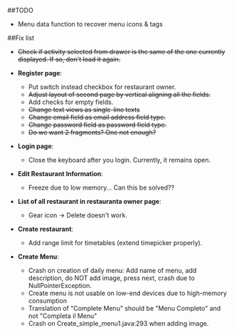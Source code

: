 ##TODO

  + Menu data function to recover menu icons & tags
  
##Fix list

  + ~~Check if activity selected from drawer is the same of the one currently displayed. If so, don't load it again.~~
  + **Register page**:

      + Put switch instead checkbox for restaurant owner.
      + ~~Adjust layout of second page by vertical aligning all the fields.~~
      + Add checks for empty fields.
      + ~~Change text views as single-line texts~~
      + ~~Change email field as email address field type.~~
      + ~~Change password field as password field type.~~
      + ~~Do we want 2 fragments? One not enough?~~

  + **Login page**:

      + Close the keyboard after you login. Currently, it remains open.

  + **Edit Restaurant Information**:

     + Freeze due to low memory... Can this be solved??

  + **List of all restaurant in restauranta owner page**:

    + Gear icon -> Delete doesn't work.

  + **Create restaurant**:

    + Add range limit for timetables (extend timepicker properly).

  + **Create Menu**:

    + Crash on creation of daily menu: Add name of menu, add description, do NOT add image, press next, crash due to NullPointerException.
    + Create menu is not usable on low-end devices due to high-memory consumption
    + Translation of "Complete Menu" should be "Menu Completo" and not "Completa il Menu"
    + Crash on Create_simple_menu1.java:293 when adding image.
